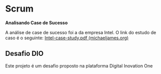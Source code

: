 # Scrum

**Analisando Case de Sucesso**

A análise de case de sucesso foi a da empresa Intel. O link do estudo de caso é o seguinte: [Intel-case-study.pdf (michaeljames.org)](http://www.michaeljames.org/Intel-case-study.pdf)

## Desafio DIO

Este projeto é um desafio proposto na plataforma Digital Inovation One
